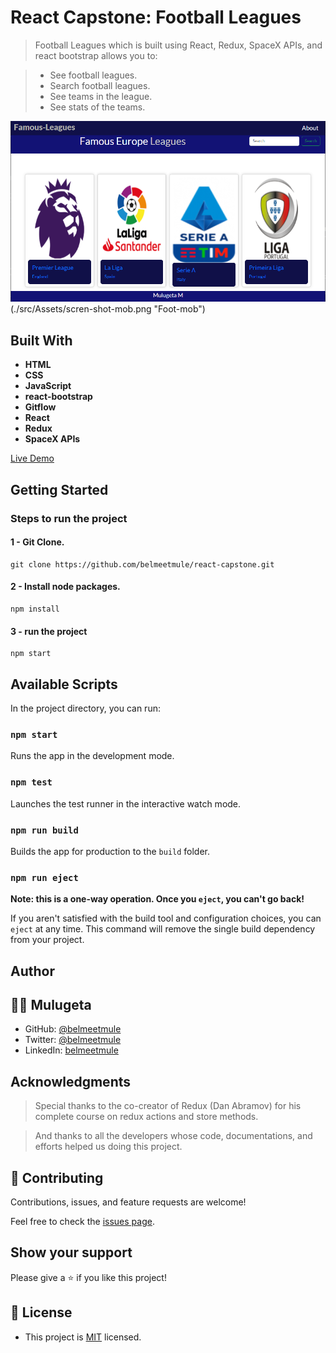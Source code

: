 # React Capstone: Football Leagues

> Football Leagues which is built using React, Redux, SpaceX APIs, and react bootstrap allows you to:

> * See football leagues.
> * Search football leagues.
> * See teams in the league.
> * See stats of the teams.

![Project Screenshot](./src/Assets/scren-shot.png "Football Desktop")(./src/Assets/scren-shot-mob.png "Foot-mob")

## Built With

- **HTML**
- **CSS**
- **JavaScript**
- **react-bootstrap**
- **Gitflow**
- **React**
- **Redux**
- **SpaceX APIs**

[Live Demo](https://deploy-preview-1--famous-swan-f14d8e.netlify.app/)

## Getting Started

### Steps to run the project

#### 1 - Git Clone.

```
git clone https://github.com/belmeetmule/react-capstone.git
```
#### 2 - Install node packages.

```
npm install
```

#### 3 - run the project

```
npm start
```

## Available Scripts

In the project directory, you can run:

### `npm start`

Runs the app in the development mode.

### `npm test`

Launches the test runner in the interactive watch mode.

### `npm run build`

Builds the app for production to the `build` folder.

### `npm run eject`

**Note: this is a one-way operation. Once you `eject`, you can't go back!**

If you aren't satisfied with the build tool and configuration choices, you can `eject` at any time. This command will remove the single build dependency from your project.

## Author

## 👨‍💻 Mulugeta
- GitHub: [@belmeetmule](https://github.com/belmeetmule)
- Twitter: [@belmeetmule](https://twitter.com/belmeetmule)
- LinkedIn: [belmeetmule](https://linkedin.com/in/belmeetmule)


## Acknowledgments

> Special thanks to the co-creator of Redux (Dan Abramov) for his complete course on redux actions and store methods.

> And thanks to all the developers whose code, documentations, and efforts helped us doing this project.

## 🤝 Contributing

Contributions, issues, and feature requests are welcome!

Feel free to check the [issues page](../../issues/).

## Show your support

Please give a ⭐️ if you like this project!

## 📝 License
- This project is [MIT](./LICENSE) licensed.